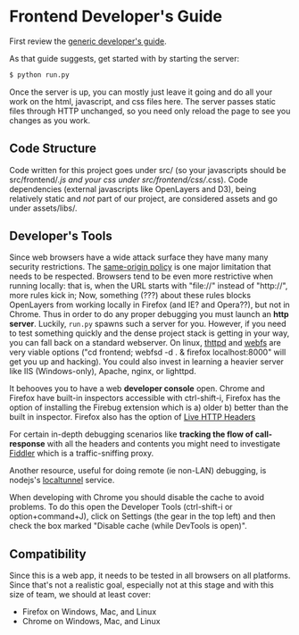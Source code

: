 # Frontend Developer's Guide

First review the [generic developer's guide](../README.md).

As that guide suggests, get started with by starting the server:
```bash
$ python run.py
````

Once the server is up, you can mostly just leave it going and do all your work on the html, javascript, and css files here.
The server passes static files through HTTP unchanged, so you need only reload the page to see you changes as you work.

## Code Structure
Code written for this project goes under src/ (so your javascripts should be src/frontend/*.js and your css under src/frontend/css/*.css).
Code dependencies (external javascripts like OpenLayers and D3), being relatively static and _not_ part of our project, are considered assets and go under assets/libs/.

## Developer's Tools


Since web browsers have a wide attack surface they have many many security restrictions.
The [same-origin policy](https://developer.mozilla.org/en-US/docs/Web/JavaScript/Same_origin_policy_for_JavaScript) is one major limitation that needs to be respected.
Browsers tend to be even more restrictive when running locally: that is, when the URL starts with "file://" instead of "http://", more rules kick in;
 Now, something (???) about these rules blocks OpenLayers from working locally in Firefox (and IE? and Opera??), but not in Chrome.
Thus in order to do any proper debugging you must launch an **http server**. Luckily, ```run.py``` spawns such a server for you.
However, if you need to test something quickly and the dense project stack is getting in your way, you can fall back on
a standard webserver.
On linux, [thttpd]() and [webfs](http://linux.bytesex.org/misc/webfs.html) are very viable options ("cd frontend; webfsd -d . & firefox localhost:8000" will get you up and hacking).
You could also invest in learning a heavier server like
 IIS (Windows-only),
 Apache,
 nginx,
 or lighttpd.

It behooves you to have a web **developer console** open. Chrome and Firefox have built-in inspectors accessible with ctrl-shift-i,
Firefox has the option of installing the Firebug extension which is
 a) older b) better than the built in inspector.
Firefox also has the option of [Live HTTP Headers](https://addons.mozilla.org/en-US/firefox/addon/live-http-headers/)

For certain in-depth debugging scenarios like **tracking the flow of call-response** with all the headers and contents
you might need to investigate [Fiddler](http://fiddler2.com/) which is a traffic-sniffing proxy.

Another resource, useful for doing remote (ie non-LAN) debugging, is nodejs's [localtunnel](http://localtunnel.me/) service.

When developing with Chrome you should disable the cache to avoid problems. To do this open the Developer Tools (ctrl-shift-i or option+command+J), click on Settings (the gear in the top left) and then check the box marked "Disable cache (while DevTools is open)".

## Compatibility

Since this is a web app, it needs to be tested in all browsers on all platforms.
Since that's not a realistic goal, especially not at this stage and with this size of team,
we should at least cover:
* Firefox on Windows, Mac, and Linux
* Chrome on Windows, Mac, and Linux
